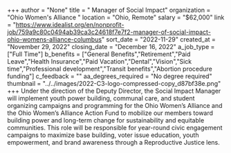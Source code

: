 +++
author = "None"
title = " Manager of Social Impact"
organization = "Ohio Women's Alliance "
location = "Ohio, Remote"
salary = "$62,000"
link = "https://www.idealist.org/en/nonprofit-job/759a9c80c0494ab39ca3c24618f7e7f2-manager-of-social-impact-ohio-womens-alliance-columbus"
sort_date = "2022-11-29"
created_at = "November 29, 2022"
closing_date = "December 16, 2022"
a_job_type = ["Full Time"]
b_benefits = ["General Benefits","Retirement","Paid Leave","Health Insurance","Paid Vacation","Dental","Vision","Sick time","Professional development","Transit benefits","Abortion procedure funding"]
c_feedback = ""
aa_degrees_required = "No degree required"
thumbnail = "../../images/2022-C3-logo-compressed-copy_d87bf38e.png"
+++
Under the direction of the Deputy Director, the Social Impact Manager will implement youth power building, communal care, and student organizing campaigns and programming for the Ohio Women’s Alliance and the Ohio Women’s Alliance Action Fund to mobilize our members toward building power and long-term change for sustainability and equitable communities. This role will be responsible for year-round civic engagement campaigns to maximize base building, voter issue education, youth empowerment, and brand awareness through a Reproductive Justice lens.